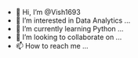 - 👋 Hi, I’m @Vish1693
- 👀 I’m interested in Data Analytics ...
- 🌱 I’m currently learning Python ...
- 💞️ I’m looking to collaborate on ...
- 📫 How to reach me  ...

<!---
Vish1693/Vish1693 is a ✨ special ✨ repository because its `README.md` (this file) appears on your GitHub profile.
You can click the Preview link to take a look at your changes.
--->
